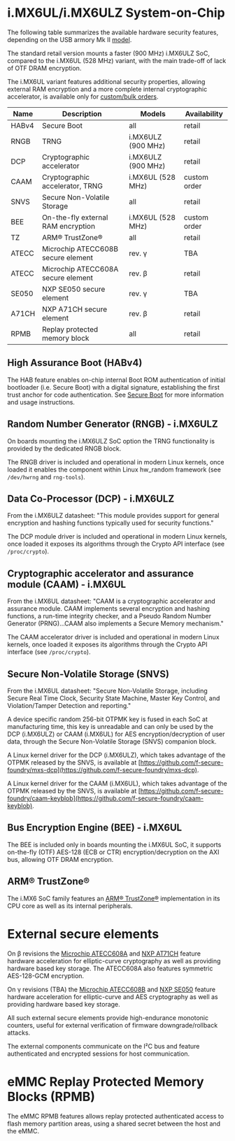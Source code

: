 # i.MX6UL/i.MX6ULZ System-on-Chip

The following table summarizes the available hardware security features,
depending on the USB armory Mk II
[model](https://github.com/f-secure-foundry/usbarmory/wiki/Ordering-information).

The standard retail version mounts a faster (900 MHz) i.MX6ULZ SoC, compared to
the i.MX6UL (528 MHz) variant, with the main trade-off of lack of OTF DRAM
encryption.

The i.MX6UL variant features additional security properties, allowing external RAM
encryption and a more complete internal cryptographic accelerator, is available
only for [custom/bulk orders](https://github.com/f-secure-foundry/usbarmory/wiki/Ordering-information#custombulk-orders).

| Name  | Description                          | Models             | Availability |
|-------|--------------------------------------|--------------------|--------------|
| HABv4 | Secure Boot                          | all                | retail       |
| RNGB  | TRNG                                 | i.MX6ULZ (900 MHz) | retail       |
| DCP   | Cryptographic accelerator            | i.MX6ULZ (900 MHz) | retail       |
| CAAM  | Cryptographic accelerator, TRNG      | i.MX6UL  (528 MHz) | custom order |
| SNVS  | Secure Non-Volatile Storage          | all                | retail       |
| BEE   | On-the-fly external RAM encryption   | i.MX6UL  (528 MHz) | custom order |
| TZ    | ARM® TrustZone®                      | all                | retail       |
| ATECC | Microchip ATECC608B secure element   | rev. γ             | TBA          |
| ATECC | Microchip ATECC608A secure element   | rev. β             | retail       |
| SE050 | NXP SE050 secure element             | rev. γ             | TBA          |
| A71CH | NXP A71CH secure element             | rev. β             | retail       |
| RPMB  | Replay protected memory block        | all                | retail       |

## High Assurance Boot (HABv4)

The HAB feature enables on-chip internal Boot ROM authentication of initial
bootloader (i.e. Secure Boot) with a digital signature, establishing the first
trust anchor for code authentication. See
[Secure Boot](https://github.com/f-secure-foundry/usbarmory/wiki/Secure-boot-(Mk-II)) for
more information and usage instructions.

## Random Number Generator (RNGB) - i.MX6ULZ

On boards mounting the i.MX6ULZ SoC option the TRNG functionality is
provided by the dedicated RNGB block.

The RNGB driver is included and operational in modern Linux kernels, once
loaded it enables the component within Linux hw_random framework (see
`/dev/hwrng` and `rng-tools`).

## Data Co-Processor (DCP) - i.MX6ULZ

From the i.MX6ULZ datasheet: "This module provides support for general
encryption and hashing functions typically used for security functions."

The DCP module driver is included and operational in modern Linux kernels, once
loaded it exposes its algorithms through the Crypto API interface (see
`/proc/crypto`).

## Cryptographic accelerator and assurance module (CAAM) - i.MX6UL

From the i.MX6UL datasheet: "CAAM is a cryptographic accelerator and assurance
module. CAAM implements several encryption and hashing functions, a run-time
integrity checker, and a Pseudo Random Number Generator (PRNG)...CAAM also
implements a Secure Memory mechanism."

The CAAM accelerator driver is included and operational in modern Linux
kernels, once loaded it exposes its algorithms through the Crypto API interface
(see `/proc/crypto`).

## Secure Non-Volatile Storage (SNVS)

From the i.MX6UL datasheet: "Secure Non-Volatile Storage, including Secure Real
Time Clock, Security State Machine, Master Key Control, and Violation/Tamper
Detection and reporting."

A device specific random 256-bit OTPMK key is fused in each SoC at
manufacturing time, this key is unreadable and can only be used by the DCP
(i.MX6ULZ) or CAAM (i.MX6UL) for AES encryption/decryption of user data, through
the Secure Non-Volatile Storage (SNVS) companion block.

A Linux kernel driver for the DCP (i.MX6ULZ), which takes advantage of the
OTPMK released by the SNVS, is available at
[https://github.com/f-secure-foundry/mxs-dcp](https://github.com/f-secure-foundry/mxs-dcp).

A Linux kernel driver for the CAAM (i.MX6UL), which takes advantage of the
OTPMK released by the SNVS, is available at
[https://github.com/f-secure-foundry/caam-keyblob](https://github.com/f-secure-foundry/caam-keyblob).

## Bus Encryption Engine (BEE) - i.MX6UL

The BEE is included only in boards mounting the i.MX6UL SoC, it supports
on-the-fly (OTF) AES-128 (ECB or CTR) encryption/decryption on the AXI bus,
allowing OTF DRAM encryption.

## ARM® TrustZone®

The i.MX6 SoC family features an [ARM® TrustZone®](http://www.arm.com/products/processors/technologies/trustzone/)
implementation in its CPU core as well as its internal peripherals.

# External secure elements

On β revisions the [Microchip ATECC608A](https://www.microchip.com/wwwproducts/en/ATECC608A) and
[NXP AT71CH](https://www.nxp.com/products/identification-and-security/authentication/plug-and-trust-the-fast-easy-way-to-deploy-secure-iot-connections:A71CH)
feature hardware acceleration for elliptic-curve cryptography as well as
providing hardware based key storage. The ATECC608A also features symmetric AES-128-GCM encryption.

On γ revisions (TBA) the [Microchip ATECC608B](https://www.microchip.com/wwwproducts/en/ATECC608A) and
[NXP SE050](https://www.nxp.com/products/security-and-authentication/authentication/edgelock-se050-plug-trust-secure-element-family-enhanced-iot-security-with-maximum-flexibility:SE050)
feature hardware acceleration for elliptic-curve and AES cryptography as well as providing
hardware based key storage.

All such external secure elements provide high-endurance monotonic counters,
useful for external verification of firmware downgrade/rollback attacks.

The external components communicate on the I²C bus and feature authenticated and
encrypted sessions for host communication.

# eMMC Replay Protected Memory Blocks (RPMB)

The eMMC RPMB features allows replay protected authenticated access to flash
memory partition areas, using a shared secret between the host and the eMMC.
